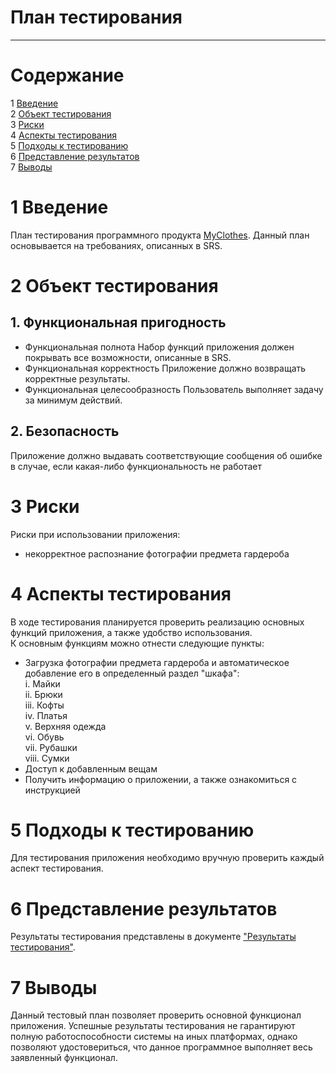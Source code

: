 # План тестирования
---


# Cодержание
1 [Введение](#introduction)  
2 [Объект тестирования](#items)  
3 [Риски](#risk)  
4 [Аспекты тестирования](#features)  
5 [Подходы к тестированию](#approach)  
6 [Представление результатов](#pass)  
7 [Выводы](#conclusion)  

<a name="introduction"/>

# 1 Введение

План тестирования программного продукта [MyClothes](https://github.com/widbnudb/MyClothes). Данный план основывается на требованиях, описанных в SRS.

<a name="items"/>

# 2 Объект тестирования

## 1. Функциональная пригодность
 * Функциональная полнота
Набор функций приложения должен покрывать все возможности, описанные в SRS.
 * Функциональная корректность
Приложение должно возвращать корректные результаты.
 * Функциональная целесообразность
Пользователь выполняет задачу за минимум действий.
## 2. Безопасность
Приложение должно выдавать соответствующие сообщения об ошибке в случае, если какая-либо функциональность не работает

<a name="risk"/>

# 3 Риски

Риски при использовании приложения:
* некорректное распознание фотографии предмета гардероба 

<a name="features"/>

# 4 Аспекты тестирования

В ходе тестирования планируется проверить реализацию основных функций приложения, а также удобство использования.  
К основным функциям можно отнести следующие пункты:
* Загрузка фотографии предмета гардероба и автоматическое добавление его в определенный раздел "шкафа":  
i. Майки  
ii. Брюки  
iii. Кофты  
iv. Платья  
v. Верхняя одежда  
vi. Обувь  
vii. Рубашки  
viii. Сумки
* Доступ к добавленным вещам
* Получить информацию о приложении, а также ознакомиться с инструкцией 

<a name="approach"/>

# 5 Подходы к тестированию

Для тестирования приложения необходимо вручную проверить каждый аспект тестирования.

<a name="pass"/>

# 6 Представление результатов

Результаты тестирования представлены в документе ["Результаты тестирования"](https://github.com/LoykoLina/Marbury/blob/master/Testing/Test%20results.md).

<a name="conclusion"/>

# 7 Выводы

Данный тестовый план позволяет проверить основной функционал приложения. Успешные результаты тестирования не гарантируют полную работоспособности системы на иных платформах, однако позволяют удостовериться, что данное программное выполняет весь заявленный функционал.

